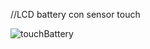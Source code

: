 //LCD battery con sensor touch

![touchBattery](https://user-images.githubusercontent.com/105952154/224409508-62d54086-9b31-4186-8f5f-f622df675395.png)
